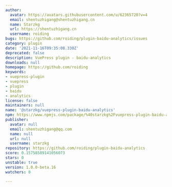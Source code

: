 ```yaml
---
author:
  avatar: https://avatars.githubusercontent.com/u/62365720?v=4
  email: shentuzhigang@shentuzhigang.cn
  name: Starzkg
  url: https://shentuzhigang.cn
  username: roiding
bugs: https://github.com/roiding/plugin-baidu-analytics/issues
category: plugin
date: '2021-11-16T09:35:08.330Z'
deprecated: false
description: VuePress plugin - baidu-analytics
downloads: null
homepage: https://github.com/roiding
keywords:
- vuepress-plugin
- vuepress
- plugin
- baidu
- analytics
license: false
maintainers: null
name: '@starzkg/vuepress-plugin-baidu-analytics'
npm: https://www.npmjs.com/package/%40starzkg%2Fvuepress-plugin-baidu-analytics
publisher:
  avatar: null
  email: shentuzhigang@qq.com
  name: null
  url: null
  username: starzkg
repository: https://github.com/roiding/plugin-baidu-analytics
score: 0.15758589141056073
stars: 0
unstable: true
version: 1.0.0-beta.16
watchers: 0

---
```


